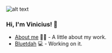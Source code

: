![alt text](https://viniciumelo.com.br/public/site/images/46.png?raw=true)
### Hi, I'm Vinicius! 👋


- [About me](https://viniciumelo.com.br/) ✍🏼 - A little about my work.
- [Bluetdah](https://www.bluetdah.com.br/) 💻 - Working on it.
<!--
**viniciumelo/viniciumelo** is a ✨ _special_ ✨ repository because its `README.md` (this file) appears on your GitHub profile.

Here are some ideas to get you started:

- 🔭 I’m currently working on ...
- 🌱 I’m currently learning ...
- 👯 I’m looking to collaborate on ...
- 🤔 I’m looking for help with ...
- 💬 Ask me about ...
- 📫 How to reach me: ...
- 😄 Pronouns: ...
- ⚡ Fun fact: ...
-->
